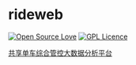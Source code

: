 # rideweb
[![Open Source Love](https://badges.frapsoft.com/os/v1/open-source.svg?v=103)](https://github.com/ellerbrock/open-source-badges/)  [![GPL Licence](https://badges.frapsoft.com/os/gpl/gpl.svg?v=103)](https://opensource.org/licenses/GPL-3.0/)

[共享单车综合管控大数据分析平台](https://mhuig.github.io/rideweb/src/main/webapp/home/)

